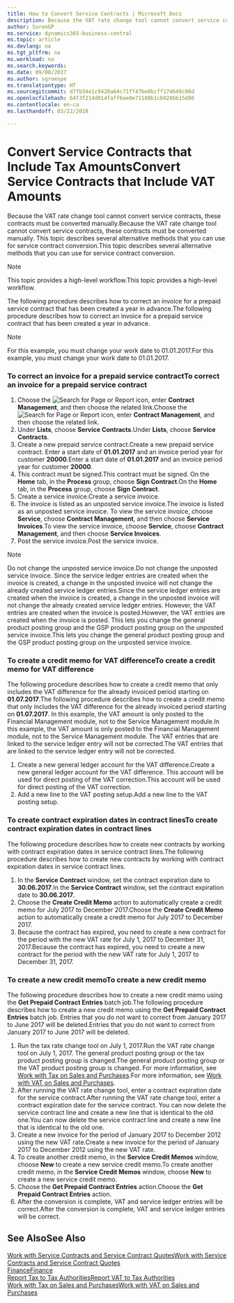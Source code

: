 ```yaml
---
title: How to Convert Service Contracts | Microsoft Docs
description: Because the VAT rate change tool cannot convert service contracts, these contracts must be converted manually. This topic describes several alternative methods that you can use for service contract conversion.
author: SorenGP
ms.service: dynamics365-business-central
ms.topic: article
ms.devlang: na
ms.tgt_pltfrm: na
ms.workload: na
ms.search.keywords: 
ms.date: 09/08/2017
ms.author: sgroespe
ms.translationtype: HT
ms.sourcegitcommit: d7fb34e1c9428a64c71ff47be8bcff174649c00d
ms.openlocfilehash: 64f3f214d014faff6ee0e71180b1cb928bb15d86
ms.contentlocale: en-ca
ms.lasthandoff: 03/22/2018

---
```

# <a name="convert-service-contracts-that-include-vat-amounts"></a><span data-ttu-id="3c0db-104">Convert Service Contracts that Include Tax Amounts</span><span class="sxs-lookup"><span data-stu-id="3c0db-104">Convert Service Contracts that Include VAT Amounts</span></span>
<span data-ttu-id="3c0db-105">Because the VAT rate change tool cannot convert service contracts, these contracts must be converted manually.</span><span class="sxs-lookup"><span data-stu-id="3c0db-105">Because the VAT rate change tool cannot convert service contracts, these contracts must be converted manually.</span></span> <span data-ttu-id="3c0db-106">This topic describes several alternative methods that you can use for service contract conversion.</span><span class="sxs-lookup"><span data-stu-id="3c0db-106">This topic describes several alternative methods that you can use for service contract conversion.</span></span>  

> [!NOTE]  
>  <span data-ttu-id="3c0db-107">This topic provides a high-level workflow.</span><span class="sxs-lookup"><span data-stu-id="3c0db-107">This topic provides a high-level workflow.</span></span>  

 <span data-ttu-id="3c0db-108">The following procedure describes how to correct an invoice for a prepaid service contract that has been created a year in advance.</span><span class="sxs-lookup"><span data-stu-id="3c0db-108">The following procedure describes how to correct an invoice for a prepaid service contract that has been created a year in advance.</span></span>  

> [!NOTE]  
>  <span data-ttu-id="3c0db-109">For this example, you must change your work date to 01.01.2017.</span><span class="sxs-lookup"><span data-stu-id="3c0db-109">For this example, you must change your work date to 01.01.2017.</span></span>  

### <a name="to-correct-an-invoice-for-a-prepaid-service-contract"></a><span data-ttu-id="3c0db-110">To correct an invoice for a prepaid service contract</span><span class="sxs-lookup"><span data-stu-id="3c0db-110">To correct an invoice for a prepaid service contract</span></span>  
1. <span data-ttu-id="3c0db-111">Choose the ![Search for Page or Report](media/ui-search/search_small.png "Search for Page or Report icon") icon, enter **Contract Management**, and then choose the related link.</span><span class="sxs-lookup"><span data-stu-id="3c0db-111">Choose the ![Search for Page or Report](media/ui-search/search_small.png "Search for Page or Report icon") icon, enter **Contract Management**, and then choose the related link.</span></span>  
2. <span data-ttu-id="3c0db-112">Under **Lists**, choose **Service Contracts**.</span><span class="sxs-lookup"><span data-stu-id="3c0db-112">Under **Lists**, choose **Service Contracts**.</span></span>  
3. <span data-ttu-id="3c0db-113">Create a new prepaid service contract.</span><span class="sxs-lookup"><span data-stu-id="3c0db-113">Create a new prepaid service contract.</span></span> <span data-ttu-id="3c0db-114">Enter a start date of **01.01.2017** and an invoice period year for customer **20000**.</span><span class="sxs-lookup"><span data-stu-id="3c0db-114">Enter a start date of **01.01.2017** and an invoice period year for customer **20000**.</span></span>  
4. <span data-ttu-id="3c0db-115">This contract must be signed.</span><span class="sxs-lookup"><span data-stu-id="3c0db-115">This contract must be signed.</span></span> <span data-ttu-id="3c0db-116">On the **Home** tab, in the **Process** group, choose **Sign Contract**.</span><span class="sxs-lookup"><span data-stu-id="3c0db-116">On the **Home** tab, in the **Process** group, choose **Sign Contract**.</span></span>  
5. <span data-ttu-id="3c0db-117">Create a service invoice.</span><span class="sxs-lookup"><span data-stu-id="3c0db-117">Create a service invoice.</span></span>
6. <span data-ttu-id="3c0db-118">The invoice is listed as an unposted service invoice.</span><span class="sxs-lookup"><span data-stu-id="3c0db-118">The invoice is listed as an unposted service invoice.</span></span> <span data-ttu-id="3c0db-119">To view the service invoice, choose **Service**, choose **Contract Management**, and then choose **Service Invoices**.</span><span class="sxs-lookup"><span data-stu-id="3c0db-119">To view the service invoice, choose **Service**, choose **Contract Management**, and then choose **Service Invoices**.</span></span>  
7. <span data-ttu-id="3c0db-120">Post the service invoice.</span><span class="sxs-lookup"><span data-stu-id="3c0db-120">Post the service invoice.</span></span>  

> [!NOTE]  
>  <span data-ttu-id="3c0db-121">Do not change the unposted service invoice.</span><span class="sxs-lookup"><span data-stu-id="3c0db-121">Do not change the unposted service invoice.</span></span> <span data-ttu-id="3c0db-122">Since the service ledger entries are created when the invoice is created, a change in the unposted invoice will not change the already created service ledger entries.</span><span class="sxs-lookup"><span data-stu-id="3c0db-122">Since the service ledger entries are created when the invoice is created, a change in the unposted invoice will not change the already created service ledger entries.</span></span> <span data-ttu-id="3c0db-123">However, the VAT entries are created when the invoice is posted.</span><span class="sxs-lookup"><span data-stu-id="3c0db-123">However, the VAT entries are created when the invoice is posted.</span></span> <span data-ttu-id="3c0db-124">This lets you change the general product posting group and the GSP product posting group on the unposted service invoice.</span><span class="sxs-lookup"><span data-stu-id="3c0db-124">This lets you change the general product posting group and the GSP product posting group on the unposted service invoice.</span></span>  

### <a name="to-create-a-credit-memo-for-vat-difference"></a><span data-ttu-id="3c0db-125">To create a credit memo for VAT difference</span><span class="sxs-lookup"><span data-stu-id="3c0db-125">To create a credit memo for VAT difference</span></span>  
<span data-ttu-id="3c0db-126">The following procedure describes how to create a credit memo that only includes the VAT difference for the already invoiced period starting on **01.07.2017**.</span><span class="sxs-lookup"><span data-stu-id="3c0db-126">The following procedure describes how to create a credit memo that only includes the VAT difference for the already invoiced period starting on **01.07.2017**.</span></span> <span data-ttu-id="3c0db-127">In this example, the VAT amount is only posted to the Financial Management module, not to the Service Management module.</span><span class="sxs-lookup"><span data-stu-id="3c0db-127">In this example, the VAT amount is only posted to the Financial Management module, not to the Service Management module.</span></span> <span data-ttu-id="3c0db-128">The VAT entries that are linked to the service ledger entry will not be corrected.</span><span class="sxs-lookup"><span data-stu-id="3c0db-128">The VAT entries that are linked to the service ledger entry will not be corrected.</span></span>  

1. <span data-ttu-id="3c0db-129">Create a new general ledger account for the VAT difference.</span><span class="sxs-lookup"><span data-stu-id="3c0db-129">Create a new general ledger account for the VAT difference.</span></span> <span data-ttu-id="3c0db-130">This account will be used for direct posting of the VAT correction.</span><span class="sxs-lookup"><span data-stu-id="3c0db-130">This account will be used for direct posting of the VAT correction.</span></span>  
2. <span data-ttu-id="3c0db-131">Add a new line to the VAT posting setup.</span><span class="sxs-lookup"><span data-stu-id="3c0db-131">Add a new line to the VAT posting setup.</span></span>  

### <a name="to-create-contract-expiration-dates-in-contract-lines"></a><span data-ttu-id="3c0db-132">To create contract expiration dates in contract lines</span><span class="sxs-lookup"><span data-stu-id="3c0db-132">To create contract expiration dates in contract lines</span></span>  
<span data-ttu-id="3c0db-133">The following procedure describes how to create new contracts by working with contract expiration dates in service contract lines.</span><span class="sxs-lookup"><span data-stu-id="3c0db-133">The following procedure describes how to create new contracts by working with contract expiration dates in service contract lines.</span></span>  

1. <span data-ttu-id="3c0db-134">In the **Service Contract** window, set the contract expiration date to **30.06.2017**.</span><span class="sxs-lookup"><span data-stu-id="3c0db-134">In the **Service Contract** window, set the contract expiration date to **30.06.2017**.</span></span>  
2. <span data-ttu-id="3c0db-135">Choose the **Create Credit Memo** action to automatically create a credit memo for July 2017 to December 2017.</span><span class="sxs-lookup"><span data-stu-id="3c0db-135">Choose the **Create Credit Memo** action to automatically create a credit memo for July 2017 to December 2017.</span></span>  
3. <span data-ttu-id="3c0db-136">Because the contract has expired, you need to create a new contract for the period with the new VAT rate for July 1, 2017 to December 31, 2017.</span><span class="sxs-lookup"><span data-stu-id="3c0db-136">Because the contract has expired, you need to create a new contract for the period with the new VAT rate for July 1, 2017 to December 31, 2017.</span></span>  

### <a name="to-create-a-new-credit-memo"></a><span data-ttu-id="3c0db-137">To create a new credit memo</span><span class="sxs-lookup"><span data-stu-id="3c0db-137">To create a new credit memo</span></span>  
<span data-ttu-id="3c0db-138">The following procedure describes how to create a new credit memo using the **Get Prepaid Contract Entries** batch job.</span><span class="sxs-lookup"><span data-stu-id="3c0db-138">The following procedure describes how to create a new credit memo using the **Get Prepaid Contract Entries** batch job.</span></span> <span data-ttu-id="3c0db-139">Entries that you do not want to correct from January 2017 to June 2017 will be deleted.</span><span class="sxs-lookup"><span data-stu-id="3c0db-139">Entries that you do not want to correct from January 2017 to June 2017 will be deleted.</span></span>  

1. <span data-ttu-id="3c0db-140">Run the tax rate change tool on July 1, 2017.</span><span class="sxs-lookup"><span data-stu-id="3c0db-140">Run the VAT rate change tool on July 1, 2017.</span></span> <span data-ttu-id="3c0db-141">The general product posting group or the tax product posting group is changed.</span><span class="sxs-lookup"><span data-stu-id="3c0db-141">The general product posting group or the VAT product posting group is changed.</span></span> <span data-ttu-id="3c0db-142">For more information, see [Work with Tax on Sales and Purchases](finance-work-with-vat.md).</span><span class="sxs-lookup"><span data-stu-id="3c0db-142">For more information, see [Work with VAT on Sales and Purchases](finance-work-with-vat.md).</span></span>  
2. <span data-ttu-id="3c0db-143">After running the VAT rate change tool, enter a contract expiration date for the service contract.</span><span class="sxs-lookup"><span data-stu-id="3c0db-143">After running the VAT rate change tool, enter a contract expiration date for the service contract.</span></span> <span data-ttu-id="3c0db-144">You can now delete the service contract line and create a new line that is identical to the old one.</span><span class="sxs-lookup"><span data-stu-id="3c0db-144">You can now delete the service contract line and create a new line that is identical to the old one.</span></span>  
3. <span data-ttu-id="3c0db-145">Create a new invoice for the period of January 2017 to December 2012 using the new VAT rate.</span><span class="sxs-lookup"><span data-stu-id="3c0db-145">Create a new invoice for the period of January 2017 to December 2012 using the new VAT rate.</span></span>  
4. <span data-ttu-id="3c0db-146">To create another credit memo, in the **Service Credit Memos** window, choose **New** to create a new service credit memo.</span><span class="sxs-lookup"><span data-stu-id="3c0db-146">To create another credit memo, in the **Service Credit Memos** window, choose **New** to create a new service credit memo.</span></span>  
5. <span data-ttu-id="3c0db-147">Choose the **Get Prepaid Contract Entries** action.</span><span class="sxs-lookup"><span data-stu-id="3c0db-147">Choose the **Get Prepaid Contract Entries** action.</span></span>  
6. <span data-ttu-id="3c0db-148">After the conversion is complete, VAT and service ledger entries will be correct.</span><span class="sxs-lookup"><span data-stu-id="3c0db-148">After the conversion is complete, VAT and service ledger entries will be correct.</span></span>  

## <a name="see-also"></a><span data-ttu-id="3c0db-149">See Also</span><span class="sxs-lookup"><span data-stu-id="3c0db-149">See Also</span></span>  
[<span data-ttu-id="3c0db-150">Work with Service Contracts and Service Contract Quotes</span><span class="sxs-lookup"><span data-stu-id="3c0db-150">Work with Service Contracts and Service Contract Quotes</span></span>](service-how-to-create-service-contracts-and-service-contract-quotes.md)  
[<span data-ttu-id="3c0db-151">Finance</span><span class="sxs-lookup"><span data-stu-id="3c0db-151">Finance</span></span>](finance.md)  
[<span data-ttu-id="3c0db-152">Report Tax to Tax Authorities</span><span class="sxs-lookup"><span data-stu-id="3c0db-152">Report VAT to Tax Authorities</span></span>](finance-how-report-vat.md)  
[<span data-ttu-id="3c0db-153">Work with Tax on Sales and Purchases</span><span class="sxs-lookup"><span data-stu-id="3c0db-153">Work with VAT on Sales and Purchases</span></span>](finance-work-with-vat.md)  

